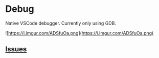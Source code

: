 # Debug

Native VSCode debugger. Currently only using GDB.

![https://i.imgur.com/ADSfuOa.png](https://i.imgur.com/ADSfuOa.png)

## [Issues](https://github.com/WebFreak001/code-debug)